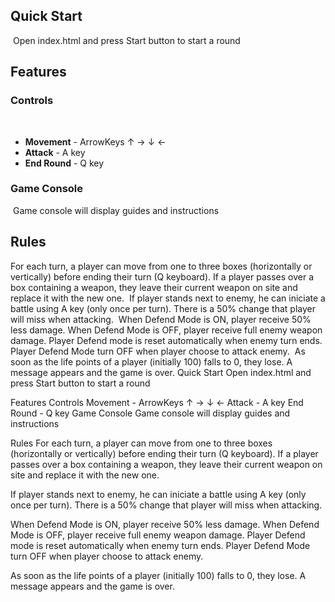 ## Quick Start
​
Open index.html and press Start button to start a round
​
## Features
### Controls
​
* **Movement** - ArrowKeys ↑ → ↓ ← 
* **Attack** - A key
* **End Round** - Q key
​
### Game Console
​
Game console will display guides and instructions
​
## Rules
For each turn, a player can move from one to three boxes (horizontally or vertically) before ending their turn (Q keyboard). If a player passes over a box containing a weapon, they leave their current weapon on site and replace it with the new one.
​
If player stands next to enemy, he can iniciate a battle using A key (only once per turn). There is a 50% change that player will miss when attacking.
​
When Defend Mode is ON, player receive 50% less damage. When Defend Mode is OFF, player receive full enemy weapon damage. Player Defend mode is reset automatically when enemy turn ends. Player Defend Mode turn OFF when player choose to attack enemy.
​
As soon as the life points of a player (initially 100) falls to 0, they lose. A message appears and the game is over.
Quick Start
Open index.html and press Start button to start a round

Features
Controls
Movement - ArrowKeys ↑ → ↓ ←
Attack - A key
End Round - Q key
Game Console
Game console will display guides and instructions

Rules
For each turn, a player can move from one to three boxes (horizontally or vertically) before ending their turn (Q keyboard). If a player passes over a box containing a weapon, they leave their current weapon on site and replace it with the new one.

If player stands next to enemy, he can iniciate a battle using A key (only once per turn). There is a 50% change that player will miss when attacking.

When Defend Mode is ON, player receive 50% less damage. When Defend Mode is OFF, player receive full enemy weapon damage. Player Defend mode is reset automatically when enemy turn ends. Player Defend Mode turn OFF when player choose to attack enemy.

As soon as the life points of a player (initially 100) falls to 0, they lose. A message appears and the game is over.